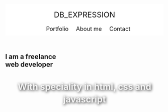 <!DOCTYPE html>
<html lang="en">
<head>
 <meta charset="UTF-8">
 <meta http-equiv="X-UA-Compatible" content="IE=edge">
 <meta name="viewport" content="width=device-width, initial-scale=1.0">
 <title>My Portfolio</title>
 <style>
 * {
  text-decoration: none;
}

body {
background-color: #f3f3f3;
}
header {
background-color: white;
width: 100%;
height: 100px;
}
header .header-brand {
font-size: 24px;
font-weight: 100px;
color: #111;
text-transform: uppercase;
display: block;
margin: 0 auto;
text-align: center;
padding: 20px 0;
}
header nav ul {
display: block;
margin: 0 auto;
width: fit-content;
text-transform: none;
}
header nav ul li {
display: inline-block;
list-style: none;
padding: 0 10px;
text-align: center;
}
header nav ul li a {
font-size: 18px;
font-weight: 1000px;
color: #111;
}
header .header-cases {
display: none;
}

.index-banner {
width: 100%;
height: calc(100vh - 100px);
background-image: url(./namnso-ukpanah-6UqJTfoXIq8-unsplash.jpg);
background-repeat: no-repeat;
background-position: center;
background-size: cover;
display: table;
}

.vertical-center {
display: table-cell;
}

.index-banner h2 {
color: white;
text-transform: uppercase;
text-align: center;
line-height: 60px;
font-size: 60px;
text-shadow: 2px 2px 8px #111;
}
.index-banner h1 {
font-size: 28px;
line-height: 40px;
color: #f3f3f3;
text-align: center;
text-shadow: 2px 2px 8px #111;
}
</style>

</head>
<body>
 <header>
   <a href="index.html" class="header-brand">Db_Expression</a>
   <nav>
    <ul>
     <li><a href="#">Portfolio</a></li>
     <li><a href="#">About me</a></li>
     <li><a href="#">Contact</a></li>
    </ul>
    <a href="#" class="header-cases">Cases</a>
   </nav>
 </header>
 <main>
   <section class="index-banner">
   <div class="vertical-center">
    <h2>I am a freelance<br>web developer</h2>
    <h1>With speciality in html, css and javascript</h1>
   </div>
    
   </section>
 </main>
 <footer>

 </footer>
</body>
</html>
